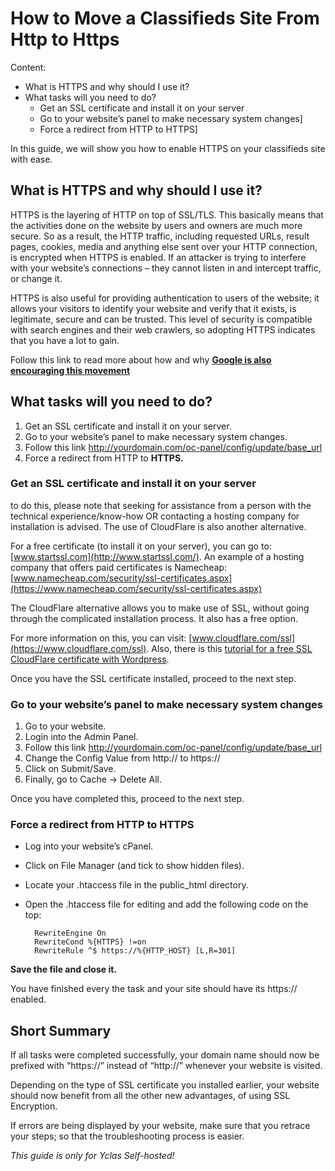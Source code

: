 # How to Move a Classifieds Site From Http to Https

Content:
-   What is HTTPS and why should I use it?
-   What tasks will you need to do?
    -   Get an SSL certificate and install it on your server
    -   Go to your website’s panel to make necessary system changes]
    -   Force a redirect from HTTP to HTTPS]


In this guide, we will show you how to enable HTTPS on your classifieds site with ease.

## What is HTTPS and why should I use it?

HTTPS is the layering of HTTP on top of SSL/TLS. This basically means that the activities done on the website by users and owners are much more secure. So as a result, the HTTP traffic, including requested URLs, result pages, cookies, media and anything else sent over your HTTP connection, is encrypted when HTTPS is enabled. If an attacker is trying to interfere with your website’s connections – they cannot listen in and intercept traffic, or change it.

HTTPS is also useful for providing authentication to users of the website; it allows your visitors to identify your website and verify that it exists, is legitimate, secure and can be trusted. This level of security is compatible with search engines and their web crawlers, so adopting HTTPS indicates that you have a lot to gain.

Follow this link to read more about how and why  **[Google is also encouraging this movement](https://googleonlinesecurity.blogspot.com.es/2014/08/https-as-ranking-signal_6.html)**

## What tasks will you need to do?

1.  Get an SSL certificate and install it on your server.
2.  Go to your website’s panel to make necessary system changes.
3.  Follow this link http://yourdomain.com/oc-panel/config/update/base_url
4.  Force a redirect from HTTP to  **HTTPS.**


  

### Get an SSL certificate and install it on your server

to do this, please note that seeking for assistance from a person with the technical experience/know-how OR contacting a hosting company for installation is advised. The use of CloudFlare is also another alternative.

For a free certificate (to install it on your server), you can go to:  [www.startssl.com](http://www.startssl.com/). An example of a hosting company that offers paid certificates is Namecheap:  [www.namecheap.com/security/ssl-certificates.aspx](https://www.namecheap.com/security/ssl-certificates.aspx)

The CloudFlare alternative allows you to make use of SSL, without going through the complicated installation process. It also has a free option.

For more information on this, you can visit:  [www.cloudflare.com/ssl](https://www.cloudflare.com/ssl). Also, there is this  [tutorial for a free SSL CloudFlare certificate with Wordpress](https://wp-dreams.com/articles/2014/10/free-ssl-certificate-with-cloudflare-for-wordpress/).

Once you have the SSL certificate installed, proceed to the next step.

### Go to your website’s panel to make necessary system changes

1.  Go to your website.
2.  Login into the Admin Panel.
3.  Follow this link http://yourdomain.com/oc-panel/config/update/base_url
4.  Change the Config Value from http:// to https://
5.  Click on Submit/Save.
6.  Finally, go to Cache -> Delete All.

Once you have completed this, proceed to the next step.

### Force a redirect from HTTP to HTTPS

-   Log into your website’s cPanel.
-   Click on File Manager (and tick to show hidden files).
-   Locate your .htaccess file in the public_html directory.
-   Open the .htaccess file for editing and add the following code on the top:
    
    ```
      RewriteEngine On
      RewriteCond %{HTTPS} !=on
      RewriteRule ^$ https://%{HTTP_HOST} [L,R=301]
    
    ```
    

**Save the file and close it.**

You have finished every the task and your site should have its https:// enabled.

## Short Summary

If all tasks were completed successfully, your domain name should now be prefixed with “https://” instead of “http://” whenever your website is visited.

Depending on the type of SSL certificate you installed earlier, your website should now benefit from all the other new advantages, of using SSL Encryption.

If errors are being displayed by your website, make sure that you retrace your steps; so that the troubleshooting process is easier.



*This guide is only for Yclas Self-hosted!*

